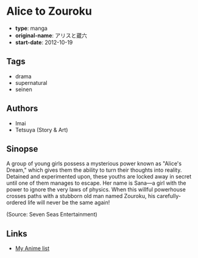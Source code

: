 # Alice to Zouroku

-   **type**: manga
-   **original-name**: アリスと蔵六
-   **start-date**: 2012-10-19

## Tags

-   drama
-   supernatural
-   seinen

## Authors

-   Imai
-   Tetsuya (Story & Art)

## Sinopse

A group of young girls possess a mysterious power known as "Alice's Dream," which gives them the ability to turn their thoughts into reality. Detained and experimented upon, these youths are locked away in secret until one of them manages to escape. Her name is Sana—a girl with the power to ignore the very laws of physics. When this willful powerhouse crosses paths with a stubborn old man named Zouroku, his carefully-ordered life will never be the same again!

(Source: Seven Seas Entertainment)

## Links

-   [My Anime list](https://myanimelist.net/manga/84911/Alice_to_Zouroku)
